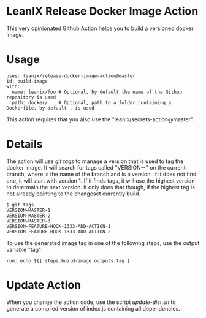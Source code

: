 # LeanIX Release Docker Image Action

This very opinionated Github Action helps you to build a versioned docker image.

# Usage

```
uses: leanix/release-docker-image-action@master
id: build-image
with:
  name: leanix/foo # Optional, by default the name of the Github repository is used
  path: docker/    # Optional, path to a folder containing a Dockerfile, by default . is used
```

This action requires that you also use the "leanix/secrets-action@master".

# Details

The action will use *git tags* to manage a version that is used to tag the docker image. It will search for tags called "VERSION-<BRANCH>-<NUMBER>" on the current branch, where <BRANCH> is the name of the branch and <NUMBER> is a version. If it does not find one, it will start with version 1.
If it finds tags, it will use the highest version to determain the next version. It only does that though, if the highest tag is not already pointing to the changeset currently build.

```
$ git tags
VERSION-MASTER-1
VERSION-MASTER-2
VERSION-MASTER-3
VERSION-FEATURE-HOOK-1333-ADD-ACTION-1
VERSION-FEATURE-HOOK-1333-ADD-ACTION-2
```

To use the generated image tag in one of the following steps, use the output variable "tag":

```
run: echo ${{ steps.build-image.outputs.tag }
```

# Update Action

When you change the action code, use the script *update-dist.sh* to generate a compiled version of index.js containing all dependencies.

